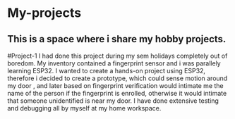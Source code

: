 # My-projects
## This is a space where i share my hobby projects.
#Project-1 
I had done this project during my sem holidays completely out of boredom. My inventory contained a fingerprint sensor and i was parallely learning ESP32. I wanted to create a hands-on project using ESP32, therefore i decided to create a prototype, which could sense motion around my door , and later based on fingerprint verification would intimate me the name of the person if the fingerprint is enrolled, otherwise it would intimate that someone unidentified is near my door. I have done extensive testing and debugging all by myself at my home workspace.
